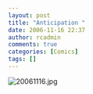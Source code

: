 ```yaml
---
layout: post
title: "Anticipation "
date: 2006-11-16 22:37
author: rcadmin
comments: true
categories: [Comics]
tags: []
---
```

<img alt="20061116.jpg" id="image970" src="http://dl.bitsmack.com/uploads/2006/11/20061116.jpg" />
